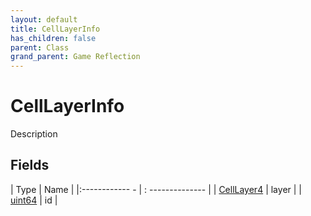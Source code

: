 ```yaml
---
layout: default
title: CellLayerInfo
has_children: false
parent: Class
grand_parent: Game Reflection
---
```

# CellLayerInfo
Description 

## Fields
| Type | Name |
|:------------ - | : -------------- |
| [CellLayer4](game-reflection/components/cell_layer4.md) | layer |
| [uint64](game-reflection/components/uint64.md) | id |

